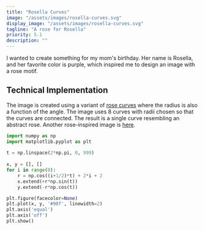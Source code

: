 ```yaml
---
title: "Rosella Curves"
image: "/assets/images/rosella-curves.svg"
display_image: "/assets/images/rosella-curves.svg"
tagline: "A rose for Rosella"
priority: 5.1
description: ""
---
```


I wanted to create something for my mom's birthday. Her name is Rosella, and her favorite color is purple, which inspired me to design an image with a rose motif.

## Technical Implementation
The image is created using a variant of <a href="https://en.wikipedia.org/wiki/Rose_(mathematics)" target="_blank">rose curves</a> where the radius is also a function of the angle. The image uses 8 curves with radii chosen so that the curves are connected. The result is a single curve resembling an abstract rose. Another rose-inspired image is [here](https://mattmotoki.github.io/art/planet-rosella.html).

```python
import numpy as np
import matplotlib.pyplot as plt
    
t = np.linspace(2*np.pi, 0, 999)
    
x, y = [], []
for i in range(8):
    r = np.cos((i+1/2)*t) + 2*i + 2
    x.extend(+r*np.sin(t))
    y.extend(-r*np.cos(t))

plt.figure(facecolor=None)    
plt.plot(x, y, '#90f', linewidth=2)
plt.axis('equal')
plt.axis('off')
plt.show()
```
